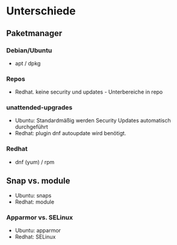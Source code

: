 # Unterschiede 

## Paketmanager 

### Debian/Ubuntu 

  * apt / dpkg

### Repos 

  * Redhat. keine security und updates - Unterbereiche in repo 

### unattended-upgrades 

  * Ubuntu: Standardmäßig werden Security Updates automatisch durchgeführt
  * Redhat: plugin dnf autoupdate wird benötigt. 


### Redhat 

  * dnf (yum) / rpm 

## Snap vs. module 

 * Ubuntu: snaps
 * Redhat: module

### Apparmor vs. SELinux 


  * Ubuntu: apparmor
  * Redhat: SELinux


